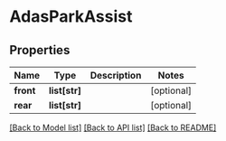 # AdasParkAssist

## Properties
Name | Type | Description | Notes
------------ | ------------- | ------------- | -------------
**front** | **list[str]** |  | [optional] 
**rear** | **list[str]** |  | [optional] 

[[Back to Model list]](../README.md#documentation-for-models) [[Back to API list]](../README.md#documentation-for-api-endpoints) [[Back to README]](../README.md)


